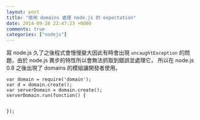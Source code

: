 ```yaml
---
layout: post
title: "使用 domains 處理 node.js 的 expectation"
date: 2014-09-28 22:47:23 +0800
comments: true
categories: ["nodejs"]
---
```


<!-- more -->

寫 node.js 久了之後程式會慢慢變大因此有時會出現 `uncaughtException` 的問題，由於 node.js 異步的特性所以會無法抓取到錯誤並處理它，
所以在 node.js 0.8 之後出現了 domains 的模組讓開發者使用。


	var domain = require('domain');
	var d = domain.create();
	var serverDomain = domain.create();
	serverDomain.run(function() {


	});